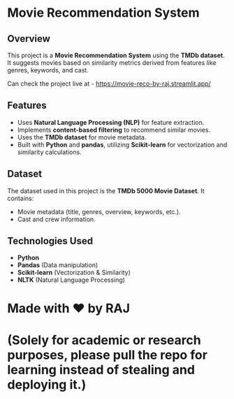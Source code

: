 # Movie Recommendation System

## Overview
This project is a **Movie Recommendation System** using the **TMDb dataset**. It suggests movies based on similarity metrics derived from features like genres, keywords, and cast.

Can check the project live at - https://movie-reco-by-raj.streamlit.app/
## Features
- Uses **Natural Language Processing (NLP)** for feature extraction.
- Implements **content-based filtering** to recommend similar movies.
- Uses the **TMDb dataset** for movie metadata.
- Built with **Python** and **pandas**, utilizing **Scikit-learn** for vectorization and similarity calculations.

## Dataset
The dataset used in this project is the **TMDb 5000 Movie Dataset**. It contains:
- Movie metadata (title, genres, overview, keywords, etc.).
- Cast and crew information.


## Technologies Used
- **Python**
- **Pandas** (Data manipulation)
- **Scikit-learn** (Vectorization & Similarity)
- **NLTK** (Natural Language Processing)


# Made with ❤️ by RAJ 
# (Solely for academic or research purposes, please pull the repo for learning instead of stealing and deploying it.)

